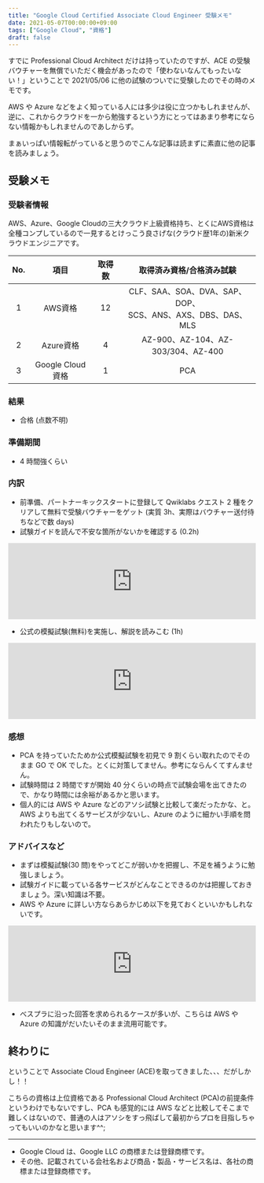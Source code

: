 ```yaml
---
title: "Google Cloud Certified Associate Cloud Engineer 受験メモ"
date: 2021-05-07T00:00:00+09:00
tags: ["Google Cloud", "資格"]
draft: false
---
```


すでに Professional Cloud Architect だけは持っていたのですが、ACE の受験バウチャーを無償でいただく機会があったので「使わないなんてもったいない！」ということで 2021/05/06 に他の試験のついでに受験したのでその時のメモです。

AWS や Azure などをよく知っている人には多少は役に立つかもしれませんが、逆に、これからクラウドを一から勉強するという方にとってはあまり参考にならない情報かもしれませんのであしからず。

まぁいっぱい情報転がっていると思うのでこんな記事は読まずに素直に他の記事を読みましょう。

## 受験メモ

### 受験者情報

AWS、Azure、Google Cloudの三大クラウド上級資格持ち、とくにAWS資格は全種コンプしているので一見するとけっこう良さげな(クラウド歴1年の)新米クラウドエンジニアです。

|No.|項目|取得数|取得済み資格/合格済み試験|
|:---:|:---:|:---:|:---:|
|1|AWS資格|12|CLF、SAA、SOA、DVA、SAP、DOP、<br>SCS、ANS、AXS、DBS、DAS、MLS|
|2|Azure資格|4|AZ-900、AZ-104、AZ-303/304、AZ-400|
|3|Google Cloud資格|1|PCA|

### 結果

- 合格 (点数不明)

### 準備期間

- 4 時間強くらい

### 内訳

- 前準備、パートナーキックスタートに登録して Qwiklabs クエスト 2 種をクリアして無料で受験バウチャーをゲット (実質 3h、実際はバウチャー送付待ちなどで数 days)
- 試験ガイドを読んで不安な箇所がないかを確認する (0.2h)

<iframe class="hatenablogcard" style="width:100%;height:155px;max-width:680px;" src="https://hatenablog-parts.com/embed?url=https://cloud.google.com/certification/guides/cloud-engineer?hl=ja" frameborder="0" scrolling="no"></iframe>

- 公式の模擬試験(無料)を実施し、解説を読みこむ (1h)

<iframe class="hatenablogcard" style="width:100%;height:155px;max-width:680px;" src="https://hatenablog-parts.com/embed?url=https://cloud.google.com/certification/sample-questions/cloud-engineer?hl=ja" frameborder="0" scrolling="no"></iframe>

### 感想

- PCA を持っていたためか公式模擬試験を初見で 9 割くらい取れたのでそのまま GO で OK でした。とくに対策してません。参考にならんくてすんません。
- 試験時間は 2 時間ですが開始 40 分くらいの時点で試験会場を出てきたので、かなり時間には余裕があるかと思います。
- 個人的には AWS や Azure などのアソシ試験と比較して楽だったかな、と。AWS よりも出てくるサービスが少ないし、Azure のように細かい手順を問われたりもしないので。

### アドバイスなど

- まずは模擬試験(30 問)をやってどこが弱いかを把握し、不足を補うように勉強しましょう。
- 試験ガイドに載っている各サービスがどんなことできるのかは把握しておきましょう。深い知識は不要。
- AWS や Azure に詳しい方ならあらかじめ以下を見ておくといいかもしれないです。

<iframe class="hatenablogcard" style="width:100%;height:155px;max-width:680px;" src="https://hatenablog-parts.com/embed?url=https://cloud.google.com/free/docs/aws-azure-gcp-service-comparison?hl=ja" frameborder="0" scrolling="no"></iframe>

- べスプラに沿った回答を求められるケースが多いが、こちらは AWS や Azure の知識がだいたいそのまま流用可能です。

## 終わりに

ということで Associate Cloud Engineer (ACE)を取ってきました、、、だがしかし！！

こちらの資格は上位資格である Professional Cloud Architect (PCA)の前提条件というわけでもないですし、PCA も感覚的には AWS などと比較してそこまで難しくはないので、普通の人はアソシをすっ飛ばして最初からプロを目指しちゃってもいいのかなと思います^^;

---

- Google Cloud は、Google LLC の商標または登録商標です。
- その他、記載されている会社名および商品・製品・サービス名は、各社の商標または登録商標です。
